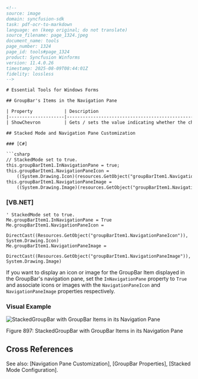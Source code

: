 ```html
<!--  
source: image
domain: syncfusion-sdk
task: pdf-ocr-to-markdown
language: en (keep original; do not translate)
source_filename: page_1324.jpeg
document_name: tools
page_number: 1324
page_id: tools#page_1324
product: Syncfusion Winforms
version: 11.4.0.26
timestamp: 2025-08-09T08:44:01Z
fidelity: lossless
-->

# Essential Tools for Windows Forms

## GroupBar's Items in the Navigation Pane

| Property            | Description                                                                                                                                                   |
|---------------------|-------------------------------------------------------------------------------------------------------------------------------------------------------------|
| ShowChevron         | Gets / sets the value indicating whether the chevron button on the navigation panel is shown or not.                                                             |

## Stacked Mode and Navigation Pane Customization

### [C#]

```csharp
// StackedMode set to true.
this.groupBarItem1.InNavigationPane = true;
this.groupBarItem1.NavigationPaneIcon =
    ((System.Drawing.Icon)(resources.GetObject("groupBarItem1.NavigationPaneIcon")));
this.groupBarItem1.NavigationPaneImage =
    ((System.Drawing.Image)(resources.GetObject("groupBarItem1.NavigationPaneImage")));
```

### [VB.NET]

```vbnet
' StackedMode set to true.
Me.groupBarItem1.InNavigationPane = True
Me.groupBarItem1.NavigationPaneIcon =
    DirectCast((Resources.GetObject("groupBarItem1.NavigationPaneIcon")), System.Drawing.Icon)
Me.groupBarItem1.NavigationPaneImage =
    DirectCast((Resources.GetObject("groupBarItem1.NavigationPaneImage")), System.Drawing.Image)
```

If you want to display an icon or image for the GroupBar Item displayed in the GroupBar's navigation pane, set the `InNavigationPane` property to `True` and associate icons or images with the `NavigationPaneIcon` and `NavigationPaneImage` properties respectively.

### Visual Example

![StackedGroupBar with GroupBar Items in its Navigation Pane](https://example.com/StackedGroupBarImage)

Figure 897: StackedGroupBar with GroupBar Items in its Navigation Pane

## Cross References

See also: [Navigation Pane Customization], [GroupBar Properties], [Stacked Mode Configuration].

<!-- tags: [syncfusion, windows forms, groupbar, stacked mode, navigation pane] keywords: [innavigationpane, navigationpaneicon, navigationpaneimage] -->
```